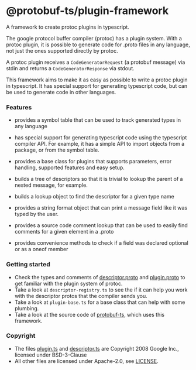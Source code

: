 @protobuf-ts/plugin-framework
=============================

A framework to create protoc plugins in typescript.

The google protocol buffer compiler (protoc) has a plugin system. With a 
protoc plugin, it is possible to generate code for .proto files in any 
language, not just the ones supported directly by protoc. 

A protoc plugin receives a `CodeGeneratorRequest` (a protobuf message) 
via stdin and returns a `CodeGeneratorResponse` via stdout. 
 
This framework aims to make it as easy as possible to write a protoc 
plugin in typescript. It has special support for generating typescript 
code, but can be used to generate code in other languages. 



### Features

- provides a symbol table that can be used to track generated types 
  in any language
  
- has special support for generating typescript code using the 
  typescript compiler API. For example, it has a simple API to import 
  objects from a package, or from the symbol table.

- provides a base class for plugins that supports parameters, error 
  handling, supported features and easy setup.

- builds a tree of descriptors so that it is trivial to lookup the 
  parent of a nested message, for example.

- builds a lookup object to find the descriptor for a given type name 

- provides a string format object that can print a message field like 
  it was typed by the user.
  
- provides a source code comment lookup that can be used to easily 
  find comments for a given element in a .proto

- provides convenience methods to check if a field was declared 
  optional or as a oneof member 


### Getting started

- Check the types and comments of [descriptor.proto](https://github.com/protocolbuffers/protobuf/blob/master/src/google/protobuf/descriptor.proto)
  and [plugin.proto](https://github.com/protocolbuffers/protobuf/blob/master/src/google/protobuf/compiler/plugin.proto)
  to get familiar with the plugin system of protoc.
- Take a look at `descriptor-registry.ts` to see the if it can help you work with the 
  descriptor protos that the compiler sends you.
- Take a look at `plugin-base.ts` for a base class that can help with some plumbing.
- Take a look at the source code of [protobuf-ts](https://github.com/timostamm/protobuf-ts/), which uses this framework.    


### Copyright

- The files [plugin.ts](https://github.com/timostamm/protobuf-ts/blob/master/packages/plugin-framework/src/google/protobuf/compiler/plugin.ts) and [descriptor.ts](https://github.com/timostamm/protobuf-ts/blob/master/packages/plugin-framework/src/google/protobuf/descriptor.ts) are Copyright 2008 Google Inc., licensed under BSD-3-Clause
- All other files are licensed under Apache-2.0, see [LICENSE](https://github.com/timostamm/protobuf-ts/blob/master/packages/plugin-framework/LICENSE). 

